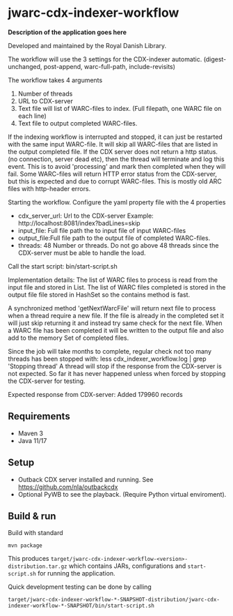 # jwarc-cdx-indexer-workflow

**Description of the application goes here**

Developed and maintained by the Royal Danish Library.

The workflow will use the 3 settings for the CDX-indexer automatic.  (digest-unchanged, post-append, warc-full-path, include-revisits)

The workflow takes 4 arguments
1) Number of threads
2) URL to CDX-server
3) Text file will list of WARC-files to index. (Full filepath, one WARC file on each line)
4) Text file to output completed WARC-files.

If the indexing workflow is interrupted and stopped, it can just be restarted with the same input WARC-file. It will skip all WARC-files that are listed in the output completed file.
If the CDX server does not return a http status. (no connection, server dead etc), then the thread will terminate and log this event. This is to avoid 'processing' and mark then completed when they will fail. 
Some WARC-files will return HTTP error status from the CDX-server, but this is expected and due to corrupt WARC-files. This is mostly old ARC files with http-header errors.


Starting the workflow.
Configure the yaml property file with the 4 properties

  *  cdx_server_url: Url to the CDX-server    Example:  http://localhost:8081/index?badLines=skip
  *  input_file: Full file path the to input file of input WARC-files
  *  output_file:Full file path to the output file of completed WARC-files. 
  *  threads: 48  Number or threads. Do not go above 48 threads since the CDX-server must be able to handle the load.

Call the start script:
bin/start-script.sh

Implementation details:
The list of WARC files to process is read from the input file and stored in List<String>.
The list of WARC files completed is stored in the output file file stored in HashSet<String> so the contains method is fast.

A synchronized method 'getNextWarcFile' will return next file to process when a thread require a new file.
If the file is already in the completed set it will just skip returning it and instead try same check for the next file.
When a WARC file has been completed it will be written to the output file and also add to the memory Set of completed files.

Since the job will take months to complete, regular check not too many threads has been stopped with:
less cdx_indexer_workflow.log | grep 'Stopping thread'
A thread will stop if the response from the CDX-server is not expected.
So far it has never happened unless when forced by stopping the CDX-server for testing.
 
Expected response from CDX-server: Added 179960 records


## Requirements

* Maven 3                                  
* Java 11/17

## Setup

 * Outback CDX server installed and running. See https://github.com/nla/outbackcdx
 * Optional PyWB to see the playback. (Require Python virtual enviroment). 


## Build & run

Build with standard
```
mvn package
```

This produces `target/jwarc-cdx-indexer-workflow-<version>-distribution.tar.gz` which contains JARs, configurations and
`start-script.sh` for running the application. 

Quick development testing can be done by calling
```shell
target/jwarc-cdx-indexer-workflow-*-SNAPSHOT-distribution/jwarc-cdx-indexer-workflow-*-SNAPSHOT/bin/start-script.sh
```


